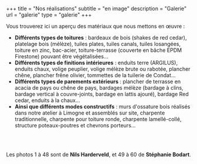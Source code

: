 +++
title = "Nos réalisations"
subtitle = "en image"
description = "Galerie"
url = "galerie"
type = "galerie"
+++

Vous trouverez ici un aperçu des matériaux que nous mettons en œuvre :

- **Différents types de toitures** : bardeaux de bois (shakes de red cedar), platelage bois (mélèze), tuiles plates, tuiles canals, tuiles losangées, toiture en zinc, bac-acier, toiture-terrasse (couverte en bâche EPDM Firestone) pouvant être végétalisées...
- **Différents types de finitions intérieures** : enduits terre (ARGILUS), enduits chaux, volige peuplier, volige mélèze brute ou rabotée, plancher chêne, plancher frêne olivier, tommettes de la tuilerie de Condat...
- **Différents types de parements extérieurs** : plancher de terrasse en acacia de pays ou chêne de pays, bardages mélèze (bardage à clins, bardage vertical à couvre-joints, bardage en lattis ajouré), bardage Red cedar, enduits à la chaux...
- **Ainsi que différents modes constructifs** : murs d'ossature bois réalisés dans notre atelier à Limogne et assemblés sur site, charpente traditionnelle, charpente pour toiture ronde, charpente lamellé-collé, structure poteaux-poutres et chevrons porteurs...

<br />
<br />

Les photos 1 à 48 sont de **Nils Harderveld**, et 49 à 60 de **Stéphanie Bodart**.
